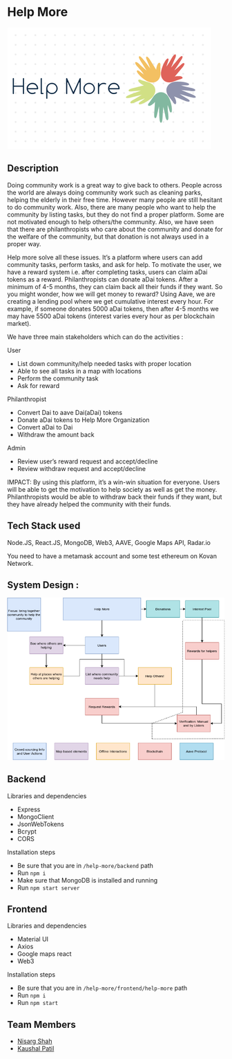 # Help More

![HelpMore](HelpMore.png)

## Description

Doing community work is a great way to give back to others. People across the world are always doing community work such as cleaning parks, helping the elderly in their free time. However many people are still hesitant to do community work. Also, there are many people who want to help the community by listing tasks, but they do not find a proper platform. Some are not motivated enough to help others/the community. Also, we have seen that there are philanthropists who care about the community and donate for the welfare of the community, but that donation is not always used in a proper way. 

Help more solve all these issues. It’s a platform where users can add community tasks, perform tasks, and ask for help. To motivate the user, we have a reward system i.e. after completing tasks, users can claim aDai tokens as a reward. Philanthropists can donate aDai tokens. After a minimum of 4-5 months, they can claim back all their funds if they want. So you might wonder, how we will get money to reward? Using Aave, we are creating a lending pool where we get cumulative interest every hour. For example, if someone donates 5000 aDai tokens, then after 4-5 months we may have 5500 aDai tokens (interest varies every hour as per blockchain market).

We have three main stakeholders which can do the activities : 

User
- List down community/help needed tasks with proper location
- Able to see all tasks in a map with locations
- Perform the community task
- Ask for reward

Philanthropist
- Convert Dai to aave Dai(aDai) tokens
- Donate aDai tokens to Help More Organization
- Convert aDai to Dai
- Withdraw the amount back

Admin
- Review user’s reward request and accept/decline
- Review withdraw request and accept/decline

IMPACT: By using this platform, it’s a win-win situation for everyone. Users will be able to get the motivation to help society as well as get the money. Philanthropists would be able to withdraw back their funds if they want, but they have already helped the community with their funds. 


## Tech Stack used 

Node.JS, React.JS, MongoDB, Web3, AAVE, Google Maps API, Radar.io

You need to have a metamask account and some test ethereum on Kovan Network. 

## System Design : 

![FlowChart](Help_More.png)

## Backend

Libraries and dependencies
- Express
- MongoClient
- JsonWebTokens
- Bcrypt
- CORS

Installation steps
- Be sure that you are in `/help-more/backend` path
- Run `npm i`
- Make sure that MongoDB is installed and running
- Run `npm start server` 

## Frontend

Libraries and dependencies
- Material UI
- Axios
- Google maps react
- Web3

Installation steps
- Be sure that you are in `/help-more/frontend/help-more` path
- Run `npm i`
- Run `npm start` 

## Team Members
- [Nisarg Shah](https://github.com/nisarg1499)
- [Kaushal Patil](https://github.com/Kaushal1011)
